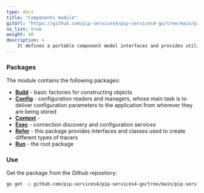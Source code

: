```yaml
---
type: docs
title: "Components module"
gitUrl: "https://github.com/pip-services4/pip-services4-go/tree/main/pip-services4-components-go"
no_list: true
weight: 40
description: > 
    It defines a portable component model interfaces and provides utility classes to handle component lifecycle.
---
```



### Packages

The module contains the following packages:

* [**Build**](build) - basic factories for constructing objects
* [**Config**](config) - configuration readers and managers, whose main task is to deliver configuration parameters to the application from wherever they are being stored
* [**Context**](context) - 
* [**Exec**](exec) - connection discovery and configuration services
* [**Refer**](refer) - this package provides interfaces and classes used to create different types of tracers
* [**Run**](run) - the root package


### Use
Get the package from the Github repository:
```bash
go get -u github.com/pip-services4/pip-services4-go/tree/main/pip-services4-components-go@latest
```

